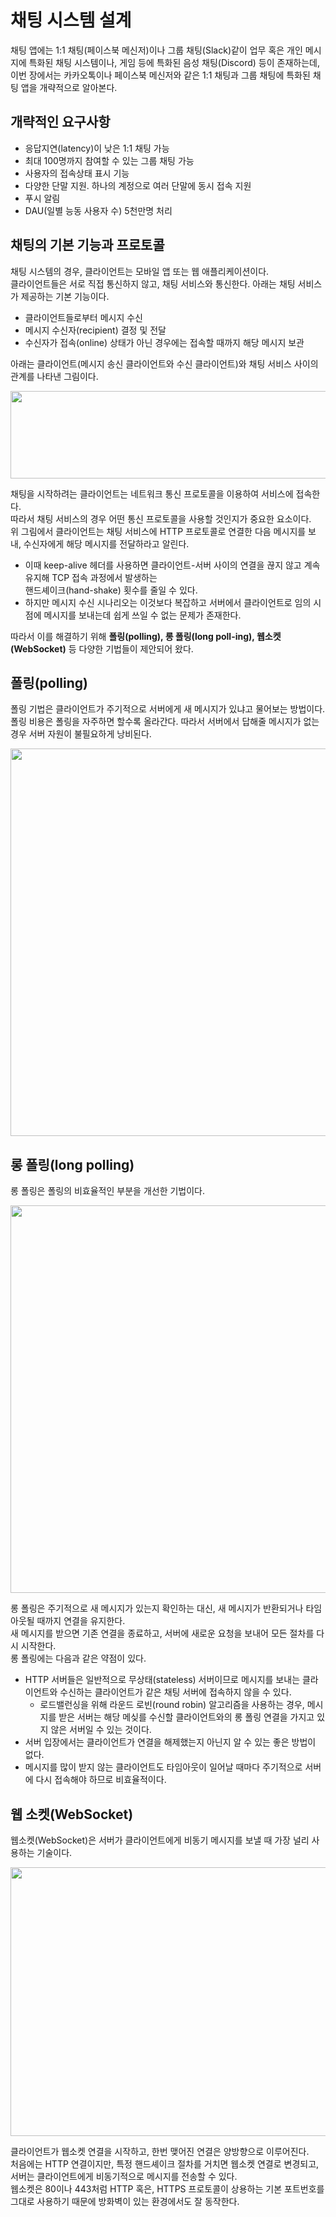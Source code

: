 # 채팅 시스템 설계
채팅 앱에는 1:1 채팅(페이스북 메신저)이나 그룹 채팅(Slack)같이 업무 혹은 개인 메시지에 특화된 채팅 시스템이나, 게임 등에 특화된 음성 채팅(Discord) 등이 존재하는데, 이번 장에서는 카카오톡이나 페이스북 메신저와 같은 1:1 채팅과 그룹 채팅에 특화된 채팅 앱을 개략적으로 알아본다.

## 개략적인 요구사항
* 응답지연(latency)이 낮은 1:1 채팅 가능
* 최대 100명까지 참여할 수 있는 그룹 채팅 가능
* 사용자의 접속상태 표시 기능
* 다양한 단말 지원. 하나의 계정으로 여러 단말에 동시 접속 지원
* 푸시 알림
* DAU(일별 능동 사용자 수) 5천만명 처리

## 채팅의 기본 기능과 프로토콜
채팅 시스템의 경우, 클라이언트는 모바일 앱 또는 웹 애플리케이션이다.  
클라이언트들은 서로 직접 통신하지 않고, 채팅 서비스와 통신한다. 아래는 채팅 서비스가 제공하는 기본 기능이다.  
* 클라이언트들로부터 메시지 수신
* 메시지 수신자(recipient) 결정 및 전달
* 수신자가 접속(online) 상태가 아닌 경우에는 접속할 때까지 해당 메시지 보관

아래는 클라이언트(메시지 송신 클라이언트와 수신 클라이언트)와 채팅 서비스 사이의 관계를 나타낸 그림이다.  

<img src="https://img1.daumcdn.net/thumb/R1280x0/?scode=mtistory2&fname=https%3A%2F%2Fk.kakaocdn.net%2Fdn%2FdeI8pM%2FbtrBqHZDJzV%2FiZKzLNAk9sbkNFB73mTWDK%2Fimg.png"  width="600" height="140">

채팅을 시작하려는 클라이언트는 네트워크 통신 프로토콜을 이용하여 서비스에 접속한다.  
따라서 채팅 서비스의 경우 어떤 통신 프로토콜을 사용할 것인지가 중요한 요소이다.  
위 그림에서 클라이언트는 채팅 서비스에 HTTP 프로토콜로 연결한 다음 메시지를 보내, 수신자에게 해당 메시지를 전달하라고 알린다.  
  * 이때 keep-alive 헤더를 사용하면 클라이언트-서버 사이의 연결을 끊지 않고 계속 유지해 TCP 접속 과정에서 발생하는  
    핸드셰이크(hand-shake) 횟수를 줄일 수 있다.  
  * 하지만 메시지 수신 시나리오는 이것보다 복잡하고 서버에서 클라이언트로 임의 시점에 메시지를 보내는데 쉽게 쓰일 수 없는 문제가 존재한다.    

따라서 이를 해결하기 위해 **폴링(polling), 롱 폴링(long poll-ing), 웹소켓(WebSocket)** 등 다양한 기법들이 제안되어 왔다.

## 폴링(polling)
폴링 기법은 클라이언트가 주기적으로 서버에게 새 메시지가 있냐고 물어보는 방법이다.  
폴링 비용은 폴링을 자주하면 할수록 올라간다. 따라서 서버에서 답해줄 메시지가 없는 경우 서버 자원이 불필요하게 낭비된다.  

<img src="https://img1.daumcdn.net/thumb/R1280x0/?scode=mtistory2&fname=https%3A%2F%2Fk.kakaocdn.net%2Fdn%2FAJU6v%2FbtrBst0bAvl%2FzWfVmX1WdnaPoId7FUnDHK%2Fimg.png"  width="530" height="620">

## 롱 폴링(long polling)
롱 폴링은 폴링의 비효율적인 부분을 개선한 기법이다.  

<img src="https://img1.daumcdn.net/thumb/R1280x0/?scode=mtistory2&fname=https%3A%2F%2Fk.kakaocdn.net%2Fdn%2FFBkki%2FbtrBst6WDhe%2FFaB5C504UwMuxCkgiTJsBK%2Fimg.png"  width="530" height="620">

롱 폴링은 주기적으로 새 메시지가 있는지 확인하는 대신, 새 메시지가 반환되거나 타임 아웃될 때까지 연결을 유지한다.  
새 메시지를 받으면 기존 연결을 종료하고, 서버에 새로운 요청을 보내어 모든 절차를 다시 시작한다.  
롱 폴링에는 다음과 같은 약점이 있다.
* HTTP 서버들은 일반적으로 무상태(stateless) 서버이므로 메시지를 보내는 클라이언트와 수신하는 클라이언트가 같은 채팅 서버에 접속하지 않을 수 있다.
  * 로드밸런싱을 위해 라운드 로빈(round robin) 알고리즘을 사용하는 경우, 메시지를 받은 서버는 해당 메싲를 수신할 클라이언트와의 롱 폴링 연결을 가지고 있지 않은 서버일 수 있는 것이다.
* 서버 입장에서는 클라이언트가 연결을 해제했는지 아닌지 알 수 있는 좋은 방법이 없다.
* 메시지를 많이 받지 않는 클라이언트도 타임아웃이 일어날 때마다 주기적으로 서버에 다시 접속해야 하므로 비효율적이다.

## 웹 소켓(WebSocket)
웹소켓(WebSocket)은 서버가 클라이언트에게 비동기 메시지를 보낼 때 가장 널리 사용하는 기술이다.

<img src="https://img1.daumcdn.net/thumb/R1280x0/?scode=mtistory2&fname=https%3A%2F%2Fk.kakaocdn.net%2Fdn%2FbGWfzR%2FbtrBq7KAqSE%2FTWWh8WYtu0tkSKOXGGzEuk%2Fimg.png"  width="530" height="430">

클라이언트가 웹소켓 연결을 시작하고, 한번 맺어진 연결은 양방향으로 이루어진다.  
처음에는 HTTP 연결이지만, 특정 핸드셰이크 절차를 거치면 웹소켓 연결로 변경되고, 서버는 클라이언트에게 비동기적으로 메시지를 전송할 수 있다.  
웹소켓은 80이나 443처럼 HTTP 혹은, HTTPS 프로토콜이 상용하는 기본 포트번호를 그대로 사용하기 때문에 방화벽이 있는 환경에서도 잘 동작한다.  






